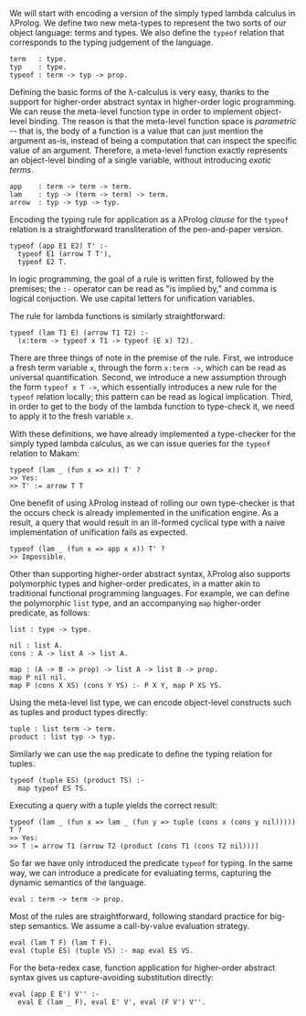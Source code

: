 We will start with encoding a version of the simply typed lambda calculus in λProlog. We define two new meta-types to
represent the two sorts of our object language: terms and types. We also define the `typeof`
relation that corresponds to the typing judgement of the language.

```makam
term   : type.
typ    : type.
typeof : term -> typ -> prop.
```

Defining the basic forms of the λ-calculus is very easy, thanks to the support for higher-order
abstract syntax in higher-order logic programming. We can reuse the meta-level function type in
order to implement object-level binding. The reason is that the meta-level function space is
*parametric* -- that is, the body of a function is a value that can just mention the argument as-is,
instead of being a computation that can inspect the specific value of an argument. Therefore,
a meta-level function exactly represents an object-level binding of a single variable, without
introducing *exotic terms*.

```makam
app    : term -> term -> term.
lam    : typ -> (term -> term) -> term.
arrow  : typ -> typ -> typ.
```

Encoding the typing rule for application as a λProlog *clause* for the `typeof` relation is a
straightforward transliteration of the pen-and-paper version.

```makam
typeof (app E1 E2) T' :-
  typeof E1 (arrow T T'),
  typeof E2 T.
```

In logic programming, the goal of a rule is written first, followed by the premises; the `:-`
operator can be read as "is implied by," and comma is logical conjuction. We use capital letters for
unification variables.

The rule for lambda functions is similarly straightforward: 

```makam
typeof (lam T1 E) (arrow T1 T2) :-
  (x:term -> typeof x T1 -> typeof (E x) T2).
```

There are three things of note in the premise of the rule. First, we introduce a fresh term variable
`x`, through the form `x:term ->`, which can be read as universal quantification. Second, we
introduce a new assumption through the form `typeof x T ->`, which essentially introduces a new rule
for the `typeof` relation locally; this pattern can be read as logical implication. Third, in order to get
to the body of the lambda function to type-check it, we need to apply it to the fresh variable `x`.

With these definitions, we have already implemented a type-checker for the simply typed lambda
calculus, as we can issue queries for the `typeof` relation to Makam:

```makam
typeof (lam _ (fun x => x)) T' ?
>> Yes:
>> T' := arrow T T
```

One benefit of using λProlog instead of rolling our own type-checker is that the occurs check is
already implemented in the unification engine. As a result, a query that would result in an
ill-formed cyclical type with a naive implementation of unification fails as expected.

```makam
typeof (lam _ (fun x => app x x)) T' ?
>> Impossible.
```

Other than supporting higher-order abstract syntax, λProlog also supports polymorphic types and
higher-order predicates, in a matter akin to traditional functional programming languages. For
example, we can define the polymorphic `list` type, and an accompanying `map` higher-order
predicate, as follows:

```
list : type -> type.

nil : list A.
cons : A -> list A -> list A.

map : (A -> B -> prop) -> list A -> list B -> prop.
map P nil nil.
map P (cons X XS) (cons Y YS) :- P X Y, map P XS YS.
```

Using the meta-level list type, we can encode object-level constructs such as tuples and product types 
directly: 

```makam
tuple : list term -> term.
product : list typ -> typ.
```

Similarly we can use the `map` predicate to define the typing relation for tuples. 

```makam
typeof (tuple ES) (product TS) :-
  map typeof ES TS.
```

Executing a query with a tuple yields the correct result:

```makam
typeof (lam _ (fun x => lam _ (fun y => tuple (cons x (cons y nil))))) T ?
>> Yes:
>> T := arrow T1 (arrow T2 (product (cons T1 (cons T2 nil))))
```

So far we have only introduced the predicate `typeof` for typing. In the same way, we can introduce
a predicate for evaluating terms, capturing the dynamic semantics of the language.

```makam
eval : term -> term -> prop.
```

Most of the rules are straightforward, following standard practice for big-step semantics.  We
assume a call-by-value evaluation strategy.

```makam
eval (lam T F) (lam T F).
eval (tuple ES) (tuple VS) :- map eval ES VS.
```

For the beta-redex case, function application for higher-order abstract syntax gives us
capture-avoiding substitution directly: 

```makam
eval (app E E') V'' :-
  eval E (lam _ F), eval E' V', eval (F V') V''.
```
